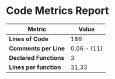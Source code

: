 # Code Metrics Report

| Metric                          | Value       |
|---------------------------------|-------------|
| **Lines of Code**               | 186         |
| **Comments per Line**           | 0,06 - (11) |
| **Declared Functions**          | 3           |
| **Lines per function**          | 31,33       |


